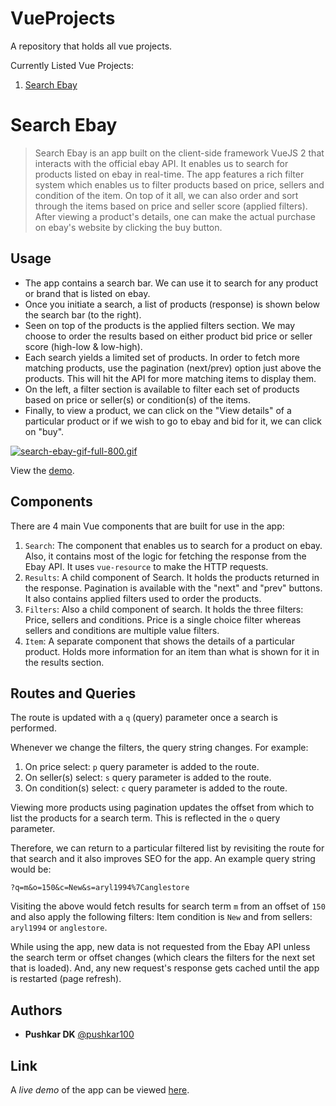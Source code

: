 # VueProjects

A repository that holds all vue projects.

Currently Listed Vue Projects:
1. [Search Ebay](#search-ebay)

# Search Ebay

> Search Ebay is an app built on the client-side framework VueJS 2 that interacts with the official ebay API. It enables us to search for products listed on ebay in real-time. The app features a rich filter system which enables us to filter products based on price, sellers and condition of the item. On top of it all, we can also order and sort through the items based on price and seller score (applied filters). After viewing a product's details, one can make the actual purchase on ebay's website by clicking the buy button. 

## Usage

- The app contains a search bar. We can use it to search for any product or brand that is listed on ebay.
- Once you initiate a search, a list of products (response) is shown below the search bar (to the right).
- Seen on top of the products is the applied filters section. We may choose to order the results based on either product bid price or seller score (high-low & low-high).
- Each search yields a limited set of products. In order to fetch more matching products, use the pagination (next/prev) option just above the products. This will hit the API for more matching items to display them.
- On the left, a filter section is available to filter each set of products based on price or seller(s) or condition(s) of the items.
- Finally, to view a product, we can click on the "View details" of a particular product or if we wish to go to ebay and bid for it, we can click on "buy".

[![search-ebay-gif-full-800.gif](https://s1.gifyu.com/images/search-ebay-gif-full-800.gif)](https://gifyu.com/image/pNHt)

View the [demo](http://pushkardk.com/searchebay/).

## Components

There are 4 main Vue components that are built for use in the app:

1. `Search`: The component that enables us to search for a product on ebay. Also, it contains most of the logic for fetching the response from the Ebay API. It uses `vue-resource` to make the HTTP requests.
2. `Results`: A child component of Search. It holds the products returned in the response. Pagination is available with the "next" and "prev" buttons. It also contains applied filters used to order the products.
3. `Filters`: Also a child component of search. It holds the three filters: Price, sellers and conditions. Price is a single choice filter whereas sellers and conditions are multiple value filters.
4. `Item`: A separate component that shows the details of a particular product. Holds more information for an item than what is shown for it in the results section.

## Routes and Queries

The route is updated with a `q` (query) parameter once a search is performed.

Whenever we change the filters, the query string changes. For example:

1. On price select: `p` query parameter is added to the route.
2. On seller(s) select: `s` query parameter is added to the route.
3. On condition(s) select: `c` query parameter is added to the route.

Viewing more products using pagination updates the offset from which to list the products for a search term. This is reflected in the `o` query parameter.

Therefore, we can return to a particular filtered list by revisiting the route for that search and it also improves SEO for the app. An example query string would be:

```?q=m&o=150&c=New&s=aryl1994%7Canglestore```

Visiting the above would fetch results for search term `m` from an offset of `150` and also apply the following filters: Item condition is `New` and from sellers: `aryl1994` or `anglestore`.

While using the app, new data is not requested from the Ebay API unless the search term or offset changes (which clears the filters for the next set that is loaded).  And, any new request's response gets cached until the app is restarted (page refresh).

## Authors

- **Pushkar DK**  [@pushkar100](https://github.com/pushkar100)
## Link

A *live demo* of the app can be viewed [here](http://pushkardk.com/searchebay/).

